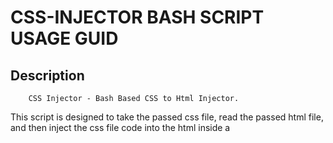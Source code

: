 # CSS-INJECTOR BASH SCRIPT USAGE GUID

## Description
		CSS Injector - Bash Based CSS to Html Injector.

This script is designed to take the passed css file, read the passed html file, and then inject the css file code into the html inside a <style> tag as a replace for the <link> tag . The goal behind this command is to load the css inside your html, in order to minimize the http requests on the template rendering (gain more performance and space). The most optemized way to use this tool, is to add it into your build tasks.



## Setup
	
	git clone <this repo url>
	--
	cd css-injector
	--
	cp ./css-injector /usr/bin/css-injector
	--
	// OPTIONAL
	which css-injector

The expected output of the last command is "/usr/bin/css-injector"

##### Note 
Now you can run the css-injector command anywhere in your machine.



## Benefits of css-inejector
1. Easy to use.	
2. Less http requests.
3. Less files to store, more space to gain.	
4. Very Modular.


## Usage
 
	css-injector  <inject_form.css> <inject_to.html>


 
Exemples
	css-inejector  style.css index.html 

## License
MIT.




